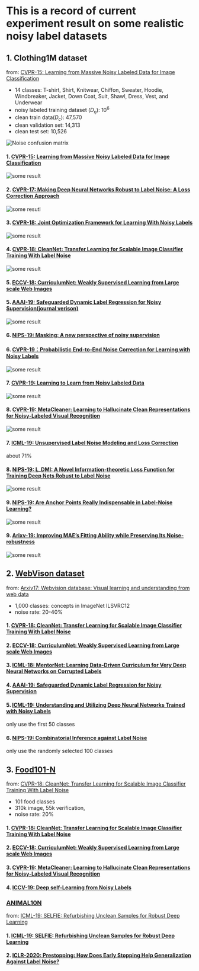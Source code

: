 
# This is a record of current experiment result on some realistic noisy label datasets

## 1. Clothing1M dataset
from: [CVPR-15: Learning from Massive Noisy Labeled Data for Image Classification](https://www.cv-foundation.org/openaccess/content_cvpr_2015/papers/Xiao_Learning_From_Massive_2015_CVPR_paper.pdf)
 + 14 classes: T-shirt, Shirt, Knitwear, Chiffon, Sweater, Hoodie, Windbreaker, Jacket, Down Coat, Suit, Shawl, Dress, Vest, and Underwear
 + noisy labeled training dataset ($D_\eta$): $10^6$
 + clean train data($D_c$): 47,570
 + clean validation set: 14,313
 + clean test set: 10,526
 
 ![Noise confusion matrix](https://github.com/guixianjin/Some-research-on-noisy-labels/blob/master/PicturesForClothing1M/Clothing1Mnoise_transition_matrix.png) 
 
 
#### 1. [CVPR-15: Learning from Massive Noisy Labeled Data for Image Classification]()
![some result](https://github.com/guixianjin/Some-research-on-noisy-labels/blob/master/PicturesForClothing1M/Clothing1MResult.png)


#### 2. [CVPR-17: Making Deep Neural Networks Robust to Label Noise: A Loss Correction Approach](https://arxiv.org/pdf/1609.03683.pdf)
![some resutl](https://github.com/guixianjin/Some-research-on-noisy-labels/blob/master/PicturesForClothing1M/cvpr17_result.PNG)

#### 3. [CVPR-18: Joint Optimization Framework for Learning With Noisy Labels](https://arxiv.org/pdf/1803.11364v1.pdf)
![some result](https://github.com/guixianjin/Some-research-on-noisy-labels/blob/master/PicturesForClothing1M/cvpr18_result.PNG)

#### 4. [CVPR-18: CleanNet: Transfer Learning for Scalable Image Classifier Training With Label Noise](https://arxiv.org/pdf/1711.07131.pdf)
![some result](https://github.com/guixianjin/Some-research-on-noisy-labels/blob/master/PicturesForClothing1M/clean_net.PNG)
#### 5. [ECCV-18: CurriculumNet: Weakly Supervised Learning from Large scale Web Images]()

#### 5. [AAAI-19: Safeguarded Dynamic Label Regression for Noisy Supervision(journal verison)](https://arxiv.org/abs/1903.02152?context=cs.CV)
![some result](https://github.com/guixianjin/Some-research-on-noisy-labels/blob/master/PicturesForClothing1M/LCNN.PNG)

#### 6. [NIPS-19: Masking: A new perspective of noisy supervision]()

#### 6. [CVPR-19：Probabilistic End-to-End Noise Correction for Learning with Noisy Labels](https://arxiv.org/pdf/1903.07788.pdf)
![some result](https://github.com/guixianjin/Some-research-on-noisy-labels/blob/master/PicturesForClothing1M/pencil2.PNG)

#### 7. [CVPR-19: Learning to Learn from Noisy Labeled Data](http://openaccess.thecvf.com/content_CVPR_2019/papers/Li_Learning_to_Learn_From_Noisy_Labeled_Data_CVPR_2019_paper.pdf)
![some result](https://github.com/guixianjin/Some-research-on-noisy-labels/blob/master/PicturesForClothing1M/Learning2Learn.PNG)

#### 8. [CVPR-19: MetaCleaner: Learning to Hallucinate Clean Representations for Noisy-Labeled Visual Recognition](http://openaccess.thecvf.com/content_CVPR_2019/papers/Zhang_MetaCleaner_Learning_to_Hallucinate_Clean_Representations_for_Noisy-Labeled_Visual_Recognition_CVPR_2019_paper.pdf)
![some result](https://github.com/guixianjin/Some-research-on-noisy-labels/blob/master/PicturesForClothing1M/MetaCleaner.PNG)

#### 7. [ICML-19: Unsupervised Label Noise Modeling and Loss Correction](https://arxiv.org/pdf/1904.11238v2.pdf)
about 71%
#### 8. [NIPS-19: L_DMI: A Novel Information-theoretic Loss Function for Training Deep Nets Robust to Label Noise](https://arxiv.org/pdf/1909.03388.pdf)
![some result](https://github.com/guixianjin/Some-research-on-noisy-labels/blob/master/PicturesForClothing1M/DMI.PNG)
#### 9. [NIPS-19: Are Anchor Points Really Indispensable in Label-Noise Learning?]()
![some result](https://github.com/guixianjin/Some-research-on-noisy-labels/blob/master/PicturesForClothing1M/Anchor-Clothing1M.PNG)

#### 9. [Arixv-19: Improving MAE’s Fitting Ability while Preserving Its Noise-robustness](https://arxiv.org/pdf/1903.12141.pdf)

![some result](https://github.com/guixianjin/Some-research-on-noisy-labels/blob/master/PicturesForClothing1M/IMAE.PNG)




## 2. [WebVison dataset](http://www.vision.ee.ethz.ch/webvision/index.html)
from: [Arxiv17: Webvision database: Visual learning and understanding from web data](https://arxiv.org/pdf/1708.02862.pdf)
+ 1,000 classes: concepts in ImageNet ILSVRC12
+ noise rate: 20-40%

#### 1. [CVPR-18: CleanNet: Transfer Learning for Scalable Image Classifier Training With Label Noise]()
#### 2. [ECCV-18: CurriculumNet: Weakly Supervised Learning from Large scale Web Images]()

#### 3. [ICML-18: MentorNet: Learning Data-Driven Curriculum for Very Deep Neural Networks on Corrupted Labels](http://proceedings.mlr.press/v80/jiang18c/jiang18c.pdf)
#### 4. [AAAI-19: Safeguarded Dynamic Label Regression for Noisy Supervision]()

#### 5. [ICML-19:	Understanding and Utilizing Deep Neural Networks Trained with Noisy Labels]()
only use the first 50 classes
#### 6. [NIPS-19: Combinatorial Inference against Label Noise]()
only use the randomly selected 100 classes
 
## 3. [Food101-N](https://kuanghuei.github.io/Food-101N/)
from: [CVPR-18: CleanNet: Transfer Learning for Scalable Image Classifier Training With Label Noise]()
+ 101 food classes 
+ 310k image, 55k verification, 
+ noise rate: 20%

#### 1. [CVPR-18: CleanNet: Transfer Learning for Scalable Image Classifier Training With Label Noise]()
#### 2. [ECCV-18: CurriculumNet: Weakly Supervised Learning from Large scale Web Images]()
#### 3. [CVPR-19: MetaCleaner: Learning to Hallucinate Clean Representations for Noisy-Labeled Visual Recognition](http://openaccess.thecvf.com/content_CVPR_2019/papers/Zhang_MetaCleaner_Learning_to_Hallucinate_Clean_Representations_for_Noisy-Labeled_Visual_Recognition_CVPR_2019_paper.pdf)
#### 4. [ICCV-19: Deep self-Learning from Noisy Labels]()

### [ANIMAL10N](https://dm.kaist.ac.kr/datasets/animal10n)
from: [ICML-19: SELFIE: Refurbishing Unclean Samples for Robust Deep Learning]()
#### 1. [ICML-19: SELFIE: Refurbishing Unclean Samples for Robust Deep Learning]()
#### 2. [ICLR-2020: Prestopping: How Does Early Stopping Help Generalization Against Label Noise?]()

